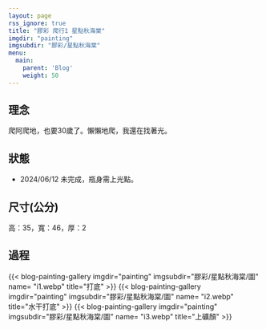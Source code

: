 ```yaml
---
layout: page
rss_ignore: true
title: "膠彩 爬行1 星點秋海棠"
imgdir: "painting"
imgsubdir: "膠彩/星點秋海棠"
menu:
  main:
    parent: 'Blog'
    weight: 50
---
```

## **理念** ##
爬阿爬地，也要30歲了。懶懶地爬，我還在找著光。

## **狀態** ##
* 2024/06/12 未完成，瓶身需上光點。

## **尺寸(公分)** ##
高：35，寬：46，厚：2


## **過程** ##
{{< blog-painting-gallery imgdir="painting" imgsubdir="膠彩/星點秋海棠/圖" name= "i1.webp" title="打底" >}}
{{< blog-painting-gallery imgdir="painting" imgsubdir="膠彩/星點秋海棠/圖" name= "i2.webp" title="水干打底" >}}
{{< blog-painting-gallery imgdir="painting" imgsubdir="膠彩/星點秋海棠/圖" name= "i3.webp" title="上礦顏" >}}
